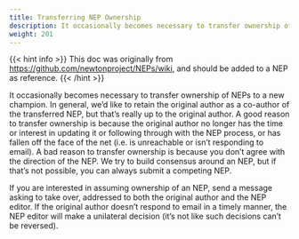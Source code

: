 ```yaml
---
title: Transferring NEP Ownership
description: It occasionally becomes necessary to transfer ownership of NEPs to a new champion.
weight: 201
---
```


{{< hint info >}}
This doc was originally from https://github.com/newtonproject/NEPs/wiki, and should be added to a NEP as reference.
{{< /hint >}}

It occasionally becomes necessary to transfer ownership of NEPs to a new champion. In general, we’d like to retain the original author as a co-author of the transferred NEP, but that’s really up to the original author. A good reason to transfer ownership is because the original author no longer has the time or interest in updating it or following through with the NEP process, or has fallen off the face of the net (i.e. is unreachable or isn’t responding to email). A bad reason to transfer ownership is because you don’t agree with the direction of the NEP. We try to build consensus around an NEP, but if that’s not possible, you can always submit a competing NEP.

If you are interested in assuming ownership of an NEP, send a message asking to take over, addressed to both the original author and the NEP editor. If the original author doesn’t respond to email in a timely manner, the NEP editor will make a unilateral decision (it’s not like such decisions can’t be reversed).
